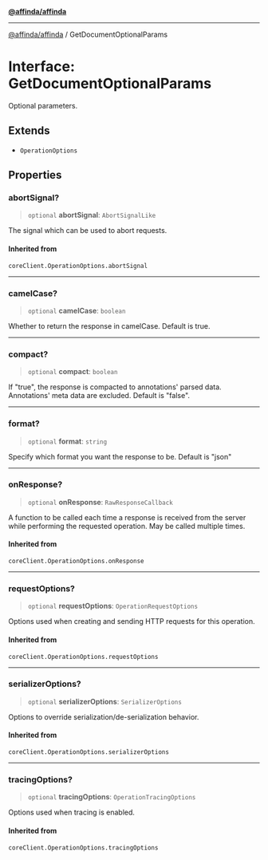 [**@affinda/affinda**](../README.md)

***

[@affinda/affinda](../globals.md) / GetDocumentOptionalParams

# Interface: GetDocumentOptionalParams

Optional parameters.

## Extends

- `OperationOptions`

## Properties

### abortSignal?

> `optional` **abortSignal**: `AbortSignalLike`

The signal which can be used to abort requests.

#### Inherited from

`coreClient.OperationOptions.abortSignal`

***

### camelCase?

> `optional` **camelCase**: `boolean`

Whether to return the response in camelCase. Default is true.

***

### compact?

> `optional` **compact**: `boolean`

If "true", the response is compacted to annotations' parsed data. Annotations' meta data are excluded. Default is "false".

***

### format?

> `optional` **format**: `string`

Specify which format you want the response to be. Default is "json"

***

### onResponse?

> `optional` **onResponse**: `RawResponseCallback`

A function to be called each time a response is received from the server
while performing the requested operation.
May be called multiple times.

#### Inherited from

`coreClient.OperationOptions.onResponse`

***

### requestOptions?

> `optional` **requestOptions**: `OperationRequestOptions`

Options used when creating and sending HTTP requests for this operation.

#### Inherited from

`coreClient.OperationOptions.requestOptions`

***

### serializerOptions?

> `optional` **serializerOptions**: `SerializerOptions`

Options to override serialization/de-serialization behavior.

#### Inherited from

`coreClient.OperationOptions.serializerOptions`

***

### tracingOptions?

> `optional` **tracingOptions**: `OperationTracingOptions`

Options used when tracing is enabled.

#### Inherited from

`coreClient.OperationOptions.tracingOptions`
